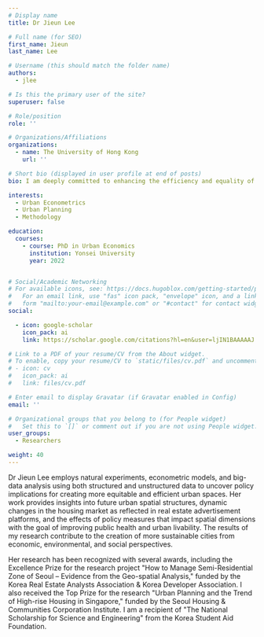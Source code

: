 ```yaml
---
# Display name
title: Dr Jieun Lee

# Full name (for SEO)
first_name: Jieun
last_name: Lee

# Username (this should match the folder name)
authors:
  - jlee

# Is this the primary user of the site?
superuser: false

# Role/position
role: ''

# Organizations/Affiliations
organizations:
  - name: The University of Hong Kong
    url: ''

# Short bio (displayed in user profile at end of posts)
bio: I am deeply committed to enhancing the efficiency and equality of urban land-use, with the goal of creating better spaces for living, working, and playing. My primary research focus is on identifying more effective urban planning strategies and values that should be considered in the process of creating sustainable urban spaces for our future. My ongoing research primarily revolves around urban land-use planning, the dynamics of the housing market, and the impact of public interventions on people's health and satisfaction.

interests:
  - Urban Econometrics
  - Urban Planning
  - Methodology

education:
  courses:
    - course: PhD in Urban Economics
      institution: Yonsei University
      year: 2022


# Social/Academic Networking
# For available icons, see: https://docs.hugoblox.com/getting-started/page-builder/#icons
#   For an email link, use "fas" icon pack, "envelope" icon, and a link in the
#   form "mailto:your-email@example.com" or "#contact" for contact widget.
social:

  - icon: google-scholar
    icon_pack: ai
    link: https://scholar.google.com/citations?hl=en&user=ljIN1BAAAAAJ

# Link to a PDF of your resume/CV from the About widget.
# To enable, copy your resume/CV to `static/files/cv.pdf` and uncomment the lines below.
# - icon: cv
#   icon_pack: ai
#   link: files/cv.pdf

# Enter email to display Gravatar (if Gravatar enabled in Config)
email: ''

# Organizational groups that you belong to (for People widget)
#   Set this to `[]` or comment out if you are not using People widget.
user_groups:
  - Researchers

weight: 40
---
```


Dr Jieun Lee employs natural experiments, econometric models, and big-data analysis using both structured and unstructured data to uncover policy implications for creating more equitable and efficient urban spaces. Her work provides insights into future urban spatial structures, dynamic changes in the housing market as reflected in real estate advertisement platforms, and the effects of policy measures that impact spatial dimensions with the goal of improving public health and urban livability. The results of my research contribute to the creation of more sustainable cities from economic, environmental, and social perspectives.

Her research has been recognized with several awards, including the Excellence Prize for the research project "How to Manage Semi-Residential Zone of Seoul – Evidence from the Geo-spatial Analysis," funded by the Korea Real Estate Analysts Association & Korea Developer Association. I also received the Top Prize for the research "Urban Planning and the Trend of High-rise Housing in Singapore," funded by the Seoul Housing & Communities Corporation Institute. I am a recipient of "The National Scholarship for Science and Engineering" from the Korea Student Aid Foundation.